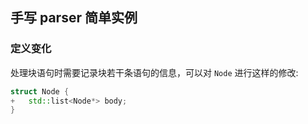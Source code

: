 ## 手写 parser 简单实例

### 定义变化

处理块语句时需要记录块若干条语句的信息，可以对 `Node` 进行这样的修改:

```c++
struct Node {
+	std::list<Node*> body;
}
```

